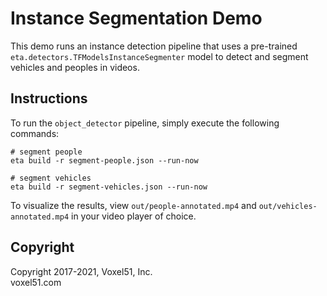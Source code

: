 # Instance Segmentation Demo

This demo runs an instance detection pipeline that uses a pre-trained
`eta.detectors.TFModelsInstanceSegmenter` model to detect and segment vehicles
and peoples in videos.

## Instructions

To run the `object_detector` pipeline, simply execute the following commands:

```
# segment people
eta build -r segment-people.json --run-now

# segment vehicles
eta build -r segment-vehicles.json --run-now
```

To visualize the results, view `out/people-annotated.mp4` and
`out/vehicles-annotated.mp4` in your video player of choice.

## Copyright

Copyright 2017-2021, Voxel51, Inc.<br> voxel51.com
